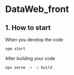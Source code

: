 # DataWeb_front

## 1. How to start
When you develop the code
```bash
npm start
```
After building your code
```bash
npx serve -s -n build
```
